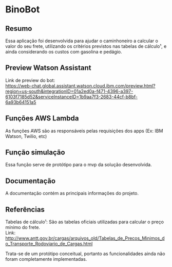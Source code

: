 # BinoBot

## Resumo
Essa aplicação foi desenvolvida para ajudar o caminhoneiro a calcular o valor do seu frete, utilizando os critérios previstos nas tabelas de cálculo¹, e ainda considerando os custos com gasolina e pedágio.
 
## Preview Watson Assistant
Link de preview do bot:<br>
https://web-chat.global.assistant.watson.cloud.ibm.com/preview.html?region=us-south&integrationID=01a2ed0a-f471-4396-a397-6103f7185d52&serviceInstanceID=1b9aa7f3-2683-44cf-b8bf-6a93b64151a5

## Funções AWS Lambda
As funções AWS são as responsáveis pelas requisições dos apps (Ex: IBM Watson, Twilio, etc)

## Função simulação
Essa função serve de protótipo para o mvp da solução desenvolvida.

## Documentação
A documentação contém as principais informações do projeto. 

## Referências
Tabelas de cálculo¹: São as tabelas oficiais utilizadas para calcular o preço mínimo do frete.<br>
Link: http://www.antt.gov.br/cargas/arquivos_old/Tabelas_de_Precos_Minimos_do_Transporte_Rodoviario_de_Cargas.html

Trata-se de um protótipo conceitual, portanto as funcionalidades ainda não foram completamente implementadas.
